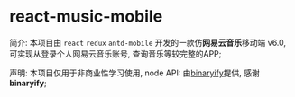 # react-music-mobile

简介: 本项目由 `react` `redux` `antd-mobile` 开发的一款仿**网易云音乐**移动端 v6.0, 可实现从登录个人网易云音乐账号, 查询音乐等较完整的APP;

声明: 本项目仅用于非商业性学习使用, node API: 由[binaryify](https://binaryify.github.io/NeteaseCloudMusicApi/#/)提供, 感谢**binaryify**;
